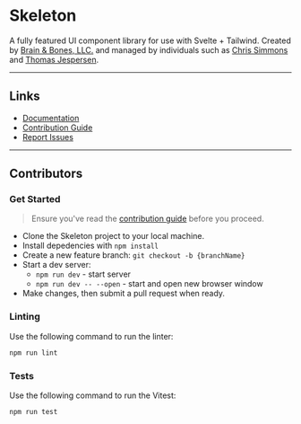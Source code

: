 # Skeleton

A fully featured UI component library for use with Svelte + Tailwind. Created by [Brain & Bones, LLC.](https://www.brainandbonesllc.com/) and managed by individuals such as [Chris Simmons](https://github.com/endigo9740) and [Thomas Jespersen](https://github.com/thomasbjespersen).

---

## Links

- [Documentation](https://skeleton.brainandbonesllc.com/)
- [Contribution Guide](https://skeleton.brainandbonesllc.com/docs/contributions)
- [Report Issues](https://github.com/Brain-Bones/skeleton/issues)

---

## Contributors

### Get Started

> Ensure you've read the [contribution guide](https://skeleton.brainandbonesllc.com/docs/contributions) before you proceed.

* Clone the Skeleton project to your local machine.
* Install depedencies with `npm install`
* Create a new feature branch: `git checkout -b {branchName}`
* Start a dev server:
    * `npm run dev` - start server
    * `npm run dev -- --open` - start and open new browser window
* Make changes, then submit a pull request when ready.

### Linting

Use the following command to run the linter:

```bash
npm run lint
```

### Tests

Use the following command to run the Vitest:

```bash
npm run test
```
